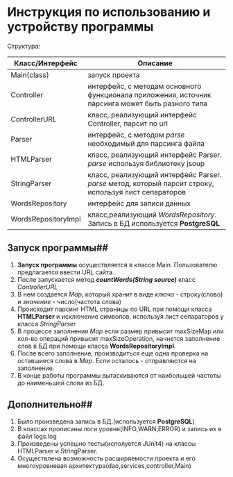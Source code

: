 # Инструкция по использованию и устройству программы #


Структура:

| Класс/Интерфейс | Описание |
| ------ | ------ |
| Main(class) | запуск проекта |
| Controller<T> | интерфейс, с методам основного функционала приложения, источник парсинга может быть разного типа|
|  ControllerURL | класс, реализующий интерфейс  Controller<T>, парсит по url   |
| Parser | интерфейс, с методом *parse* необходимый для парсинга файла |
| HTMLParser | класс, реализующий интерфейс Parser. *parse* используя библиотеку jsoup|
|StringParser| класс, реализующий интерфейс Parser.  *parse* метод, который парсит строку, используя лист сепараторов|
|  WordsRepository | интерфейс для записи данных |
|WordsRepositoryImpl|класс,реализующий *WordsRepository*. Запись в БД используется **PostgreSQL**|

## Запуск программы##
1. **Запуск программы** осуществляется в классе Main. Пользователю предлагается ввести URL сайта. 
2. После запускается метод ***countWords(String source)*** класс *ControllerURL*
3. В нем создается *Map*, который хранит в виде *ключа* - строку(слово) и *значение* - число(частота слова)
4. Происходит парсинг HTML страницы по URL при помощи класса **HTMLParser** и исключение символов, используя лист сепараторов у класса *StringParser*
5. В процессе заполнения *Map* если размер привысит maxSizeMap или кол-во операций привысит maxSizeOperation, начнется заполнение слов в БД при помощи класса **WordsRepositoryImpl**.
6. После всего заполнение, производиться еще одна проверка на оставшиеся слова в *Map*. Если осталось - отправляются на заполнение.
7. В конце работы программы вытаскиваются от наибольшей частоты до наименьшей слова из БД.
## Дополнительно##
1. Было произведена запись в БД.(используется **PostgreSQL**)
2. В классах прописаны логи уровня(INFO,WARN,ERROR) и запись их в файл logs.log
3. Произведены успешно тесты(исполуется JUnit4) на классы HTMLParser и StringParser.
4. Осуществлена возможность расширяемости проекта и его многоуровневая архитектура(dao,services,controller,Main)
